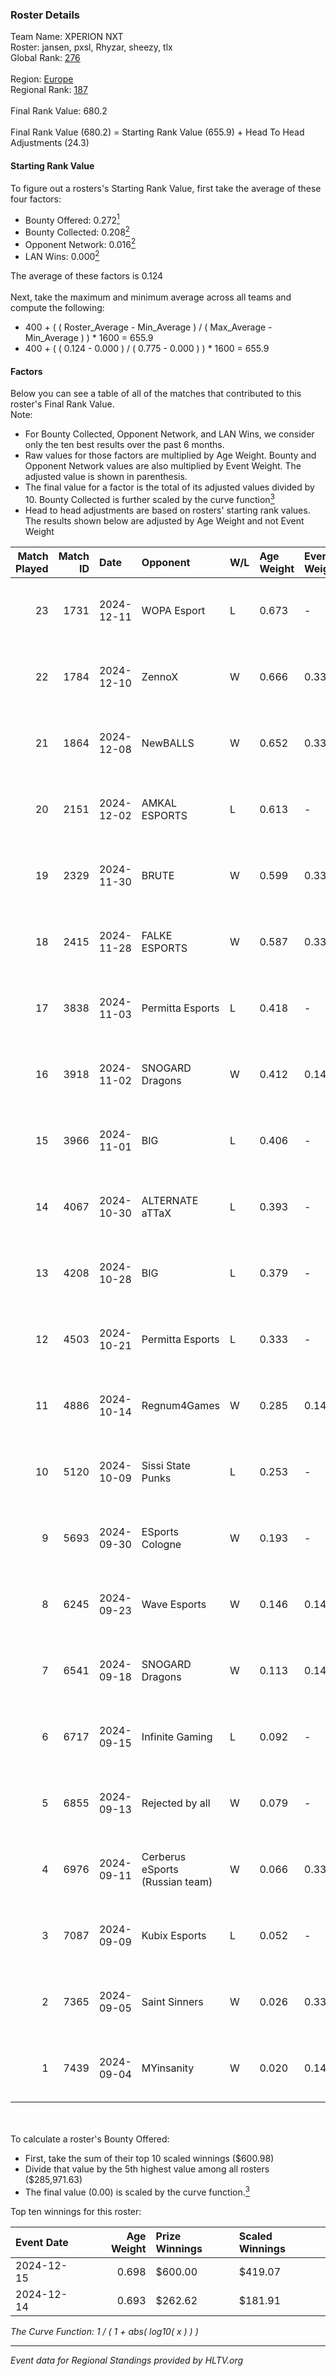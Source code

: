### Roster Details<br />
Team Name: XPERION NXT<br />
Roster: jansen, pxsl, Rhyzar, sheezy, tlx<br />
Global Rank: [276](../../standings_global_2025_02_28.md)<br />
<br />
Region: [Europe]( ../../standings_europe_2025_02_28.md)<br />
Regional Rank: [187]( ../../standings_europe_2025_02_28.md)<br />
<br />
Final Rank Value:  680.2<br />
<br />
Final Rank Value (680.2) = Starting Rank Value (655.9) + Head To Head Adjustments (24.3)<br />

#### Starting Rank Value<br />
To figure out a rosters's Starting Rank Value, first take the average of these four factors:<br />
- Bounty Offered: 0.272[<sup>1</sup>](#table2)
- Bounty Collected: 0.208[<sup>2</sup>](#table1)
- Opponent Network: 0.016[<sup>2</sup>](#table1)
- LAN Wins: 0.000[<sup>2</sup>](#table1)

The average of these factors is 0.124<br />
<br />
Next, take the maximum and minimum average across all teams and compute the following:<br />
- 400 + ( ( Roster_Average - Min_Average ) / ( Max_Average - Min_Average ) ) * 1600 = 655.9
- 400 + ( ( 0.124 - 0.000 ) / ( 0.775 - 0.000 ) ) * 1600 = 655.9


#### Factors<br />
Below you can see a table of all of the matches that contributed to this roster's Final Rank Value.<br />
Note:<br />

- For Bounty Collected, Opponent Network, and LAN Wins, we consider only the ten best results over the past 6 months.
- Raw values for those factors are multiplied by Age Weight. Bounty and Opponent Network values are also multiplied by Event Weight. The adjusted value is shown in parenthesis.
- The final value for a factor is the total of its adjusted values divided by 10. Bounty Collected is further scaled by the curve function[<sup>3</sup>](#curveFunction)
- Head to head adjustments are based on rosters' starting rank values. The results shown below are adjusted by Age Weight and not Event Weight
<span id="table1"></span><br />


| Match Played | Match ID | Date       | Opponent                        | W/L | Age Weight | Event Weight | Bounty Collected | Opponent Network | LAN Wins  | H2H Adj. | Roster                            |
| -: | -: | :- | :- | :- | :- | :- | :- | :- | :- | -: | :- |
|           23 |     1731 | 2024-12-11 | WOPA Esport                     | L   | 0.673      | -            | -                | -                | -         |    -6.37 | jansen, pxsl, Rhyzar, sheezy, tlx |
|           22 |     1784 | 2024-12-10 | ZennoX                          | W   | 0.666      | 0.333        | 0.001 (0.000)    | 0.092 (0.020)    | 0 (0.000) |    10.44 | jansen, pxsl, Rhyzar, sheezy, tlx |
|           21 |     1864 | 2024-12-08 | NewBALLS                        | W   | 0.652      | 0.333        | 0.001 (0.000)    | 0.194 (0.042)    | 0 (0.000) |    10.56 | jansen, pxsl, Rhyzar, sheezy, tlx |
|           20 |     2151 | 2024-12-02 | AMKAL ESPORTS                   | L   | 0.613      | -            | -                | -                | -         |    -5.56 | jansen, pxsl, Rhyzar, sheezy, tlx |
|           19 |     2329 | 2024-11-30 | BRUTE                           | W   | 0.599      | 0.333        | 0.005 (0.001)    | 0.371 (0.074)    | 0 (0.000) |    11.26 | jansen, pxsl, Rhyzar, sheezy, tlx |
|           18 |     2415 | 2024-11-28 | FALKE ESPORTS                   | W   | 0.587      | 0.333        | 0.000 (0.000)    | 0.045 (0.009)    | 0 (0.000) |     3.74 | jansen, pxsl, Rhyzar, sheezy, tlx |
|           17 |     3838 | 2024-11-03 | Permitta Esports                | L   | 0.418      | -            | -                | -                | -         |    -4.36 | jansen, pxsl, Rhyzar, sheezy, tlx |
|           16 |     3918 | 2024-11-02 | SNOGARD Dragons                 | W   | 0.412      | 0.143        | 0.000 (0.000)    | 0.042 (0.002)    | 0 (0.000) |     5.44 | jansen, pxsl, Rhyzar, sheezy, tlx |
|           15 |     3966 | 2024-11-01 | BIG                             | L   | 0.406      | -            | -                | -                | -         |    -0.15 | jansen, pxsl, Rhyzar, sheezy, tlx |
|           14 |     4067 | 2024-10-30 | ALTERNATE aTTaX                 | L   | 0.393      | -            | -                | -                | -         |    -2.04 | jansen, pxsl, Rhyzar, sheezy, tlx |
|           13 |     4208 | 2024-10-28 | BIG                             | L   | 0.379      | -            | -                | -                | -         |    -0.14 | jansen, pxsl, Rhyzar, sheezy, tlx |
|           12 |     4503 | 2024-10-21 | Permitta Esports                | L   | 0.333      | -            | -                | -                | -         |    -3.65 | jansen, pxsl, Rhyzar, sheezy, tlx |
|           11 |     4886 | 2024-10-14 | Regnum4Games                    | W   | 0.285      | 0.143        | 0.003 (0.000)    | 0.125 (0.005)    | 0 (0.000) |     4.20 | jansen, pxsl, Rhyzar, sheezy, tlx |
|           10 |     5120 | 2024-10-09 | Sissi State Punks               | L   | 0.253      | -            | -                | -                | -         |    -4.48 | jansen, pxsl, Rhyzar, sheezy, tlx |
|            9 |     5693 | 2024-09-30 | ESports Cologne                 | W   | 0.193      | -            | -                | -                | 0 (0.000) |     1.59 | jansen, pxsl, Rhyzar, sheezy, tlx |
|            8 |     6245 | 2024-09-23 | Wave Esports                    | W   | 0.146      | 0.143        | 0.002 (0.000)    | 0.123 (0.003)    | 0 (0.000) |     2.21 | jansen, pxsl, Rhyzar, sheezy, tlx |
|            7 |     6541 | 2024-09-18 | SNOGARD Dragons                 | W   | 0.113      | 0.143        | 0.000 (0.000)    | 0.042 (0.001)    | 0 (0.000) |     1.52 | jansen, pxsl, Rhyzar, sheezy, tlx |
|            6 |     6717 | 2024-09-15 | Infinite Gaming                 | L   | 0.092      | -            | -                | -                | -         |    -1.70 | jansen, pxsl, Rhyzar, sheezy, tlx |
|            5 |     6855 | 2024-09-13 | Rejected by all                 | W   | 0.079      | -            | -                | -                | 0 (0.000) |     0.66 | jansen, pxsl, Rhyzar, sheezy, tlx |
|            4 |     6976 | 2024-09-11 | Cerberus eSports (Russian team) | W   | 0.066      | 0.333        | 0.000 (0.000)    | 0.088 (0.002)    | -         |     0.89 | jansen, pxsl, Rhyzar, sheezy, tlx |
|            3 |     7087 | 2024-09-09 | Kubix Esports                   | L   | 0.052      | -            | -                | -                | -         |    -0.27 | jansen, pxsl, Rhyzar, sheezy, tlx |
|            2 |     7365 | 2024-09-05 | Saint Sinners                   | W   | 0.026      | 0.333        | -                | 0.066 (0.001)    | -         |     0.23 | jansen, pxsl, Rhyzar, sheezy, tlx |
|            1 |     7439 | 2024-09-04 | MYinsanity                      | W   | 0.020      | 0.143        | 0.003 (0.000)    | -                | -         |     0.32 | jansen, pxsl, Rhyzar, sheezy, tlx |

<br />
<span id="table2"></span><br />
To calculate a roster's Bounty Offered:<br />

- First, take the sum of their top 10 scaled winnings ($600.98)
- Divide that value by the 5th highest value among all rosters ($285,971.63)
- The final value (0.00) is scaled by the curve function.[<sup>3</sup>](#curveFunction)

Top ten winnings for this roster:<br />

| Event Date | Age Weight | Prize Winnings | Scaled Winnings |
| :- | -: | :- | :- |
| 2024-12-15 |      0.698 | $600.00        | $419.07         |
| 2024-12-14 |      0.693 | $262.62        | $181.91         |


<span id="curveFunction"></span>_The Curve Function: 1 / ( 1 + abs( log10( x ) ) )_<br />

---
_Event data for Regional Standings provided by HLTV.org_<br />
